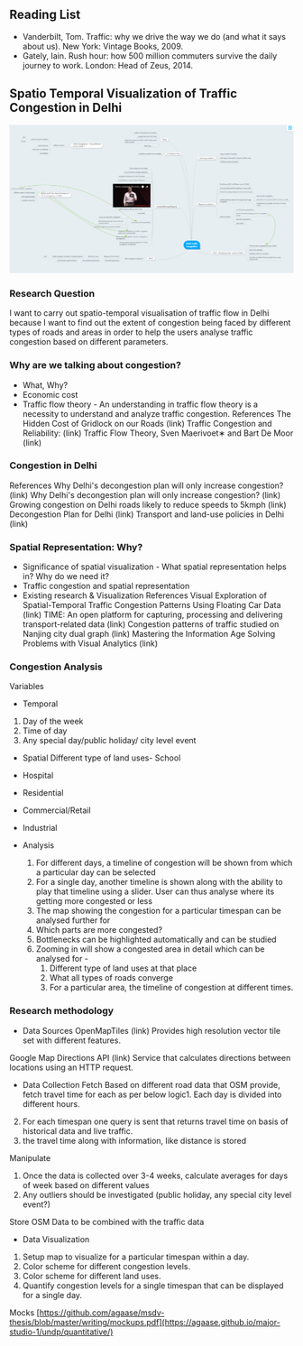 ## Reading List

- Vanderbilt, Tom. Traffic: why we drive the way we do (and what it says about us). New York: Vintage Books, 2009.
- Gately, Iain. Rush hour: how 500 million commuters survive the daily journey to work. London: Head of Zeus, 2014.


## Spatio Temporal Visualization of Traffic Congestion in Delhi


![PREVIEW](https://raw.githubusercontent.com/agaase/msdv-thesis/master/writing/mindmap.png)

### Research Question
I want to carry out spatio-temporal visualisation of traffic flow in Delhi because I want to find out the extent of congestion being faced by different types of roads and areas in order to help the users analyse traffic congestion based on different parameters.


### Why are we talking about congestion?
- What, Why?
- Economic cost
- Traffic flow theory - An understanding in traffic flow theory is a necessity to understand and analyze traffic congestion.
References
The Hidden Cost of Gridlock on our Roads (link)
Traffic Congestion and Reliability: (link)
Traffic Flow Theory, Sven Maerivoet∗ and Bart De Moor (link)

### Congestion in Delhi
References
Why Delhi's decongestion plan will only increase congestion? (link)
Why Delhi's decongestion plan will only increase congestion? (link)
Growing congestion on Delhi roads likely to reduce speeds to 5kmph (link)
Decongestion Plan for Delhi (link)
Transport and land-use policies in Delhi (link)

### Spatial Representation: Why?
- Significance of spatial visualization - What spatial representation helps in? Why do we need it?
- Traffic congestion and spatial representation
- Existing research & Visualization
References
Visual Exploration of Spatial-Temporal Traffic Congestion Patterns Using Floating Car Data (link)
TIME: An open platform for capturing, processing and delivering transport-related data (link)
Congestion patterns of traffic studied on Nanjing city dual graph (link)
Mastering the Information Age Solving Problems with Visual Analytics (link)


### Congestion Analysis
Variables
- Temporal
1. Day of the week
2. Time of day
3. Any special day/public holiday/ city level event

- Spatial
Different type of land uses- School
- Hospital
- Residential
- Commercial/Retail
- Industrial

- Analysis
  1. For different days, a timeline of congestion will be shown from which a particular day can be selected
  2. For a single day, another timeline is shown along with the ability to play that timeline using a slider. User can thus analyse where its getting more congested or less 
  3. The map showing the congestion for a particular timespan can be analysed further for
	1. Which parts are more congested?
	2. Bottlenecks can be highlighted automatically and can be studied
	3. Zooming in will show a congested area in detail which can be analysed for - 
		1. Different type of land uses at that place
		2. What all types of roads converge 
		3. For a particular area, the timeline of congestion at different times.
    
    
### Research methodology
- Data Sources
OpenMapTiles (link)
Provides high resolution vector tile set with different features.

Google Map Directions API (link)
Service that calculates directions between locations using an HTTP request.

- Data Collection
Fetch
Based on different road data that OSM provide, fetch travel time for each as per below logic1. Each day is divided into different hours.
2. For each timespan one query is sent that returns travel time on basis of historical data and live traffic.
3. the travel time along with information, like distance is stored

Manipulate
1. Once the data is collected over 3-4 weeks, calculate averages for days of week based on different values
2. Any outliers should be investigated (public holiday, any special city level event?)

Store
OSM Data to be combined with the traffic data

- Data Visualization
1. Setup map to visualize for a particular timespan within a day.
2. Color scheme for different congestion levels.
3. Color scheme for different land uses.
4. Quantify congestion levels for a single timespan that can be displayed for a single day.


Mocks
 [https://github.com/agaase/msdv-thesis/blob/master/writing/mockups.pdf](https://agaase.github.io/major-studio-1/undp/quantitative/)

